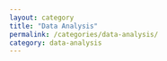 ```yaml
---
layout: category
title: "Data Analysis"
permalink: /categories/data-analysis/
category: data-analysis
---
```

